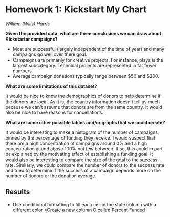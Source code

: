 # Homework 1: Kickstart My Chart
*William (Wills) Harris*

**Given the provided data, what are three conclusions we can draw about Kickstarter campaigns?**

* Most are successful (largely independent of the time of year) and many campaigns go well over there goal. 
* Campaigns are primarily for creative projects. For instance, plays is the largest subcategory.  Technical projects are represented in far fewer numbers. 
* Average campaign donations typically range between $50 and $200.


**What are some limitations of this dataset?**

It would be nice to know the demographics of donors to help determine if the donors are local. As it is, the country information doesn’t tell us much because we can’t assume that donors are from the same country. It would also be nice to have reasons for cancellations. 

**What are some other possible tables and/or graphs that we could create?**

It would be interesting to make a histogram of the number of campaigns binned by the percentage of funding they receive. I would suspect that there are a high concentration of campaigns around 0% and a high concentration at and above 100% but few between. If so, this could in part be explained by the motivating effect of establishing a funding goal. It would also be interesting to compare the size of the goal to the success rate. Similarly, we could compare the number of donors to the success rate and tried to determine if the success of a campaign depends more on the number of donors or the donation average.


## Results 

* Use conditional formatting to fill each cell in the state column with a different color
  *Create a new column O called Percent Funded
